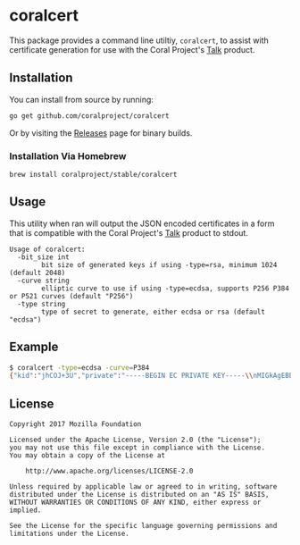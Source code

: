 # coralcert

This package provides a command line utiltiy, `coralcert`, to assist with certificate
generation for use with the Coral Project's [Talk](https://github.com/coralproject/talk) product.

## Installation

You can install from source by running:

```bash
go get github.com/coralproject/coralcert
```

Or by visiting the [Releases](https://github.com/coralproject/coralcert/releases/latest) page for binary builds.

### Installation Via Homebrew

```
brew install coralproject/stable/coralcert
```

## Usage

This utility when ran will output the JSON encoded certificates in a form that is compatible
with the Coral Project's [Talk](https://github.com/coralproject/talk) product to stdout.

```
Usage of coralcert:
  -bit_size int
    	bit size of generated keys if using -type=rsa, minimum 1024 (default 2048)
  -curve string
    	elliptic curve to use if using -type=ecdsa, supports P256 P384 or P521 curves (default "P256")
  -type string
    	type of secret to generate, either ecdsa or rsa (default "ecdsa")
```

## Example

```bash
$ coralcert -type=ecdsa -curve=P384
{"kid":"jhCOJ+3U","private":"-----BEGIN EC PRIVATE KEY-----\\nMIGkAgEBBDAEiASgHtSHyWMQUH2lIFgYwwJiuOdlG2cRbPyueiV6R1+vaZu24Jo+\\nUPsF3MdrbDWgBwYFK4EEACKhZANiAATH+EextZhmUr8m3P1yEdn7+Y76vOrvIL5n\\nZs8pcua60bMMrp3oEu/Tvk8C/+ULBgrRFGPnKtDLcXRQ767GUoafITW44K7D22pd\\nmijHUrUw7jjKlsYnfGCvSjCyri9GmSQ=\\n-----END EC PRIVATE KEY-----\\n","public":"-----BEGIN PUBLIC KEY-----\\nMHYwEAYHKoZIzj0CAQYFK4EEACIDYgAEx/hHsbWYZlK/Jtz9chHZ+/mO+rzq7yC+\\nZ2bPKXLmutGzDK6d6BLv075PAv/lCwYK0RRj5yrQy3F0UO+uxlKGnyE1uOCuw9tq\\nXZoox1K1MO44ypbGJ3xgr0owsq4vRpkk\\n-----END PUBLIC KEY-----\\n"}
```

## License

    Copyright 2017 Mozilla Foundation

    Licensed under the Apache License, Version 2.0 (the "License");
    you may not use this file except in compliance with the License.
    You may obtain a copy of the License at

        http://www.apache.org/licenses/LICENSE-2.0

    Unless required by applicable law or agreed to in writing, software distributed under the License is distributed on an "AS IS" BASIS, WITHOUT WARRANTIES OR CONDITIONS OF ANY KIND, either express or implied.

    See the License for the specific language governing permissions and limitations under the License.
